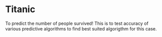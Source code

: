 # Titanic
To predict the number of people survived!
This is to test accuracy of various predictive algorithms to find best suited algorigthm for this case.
